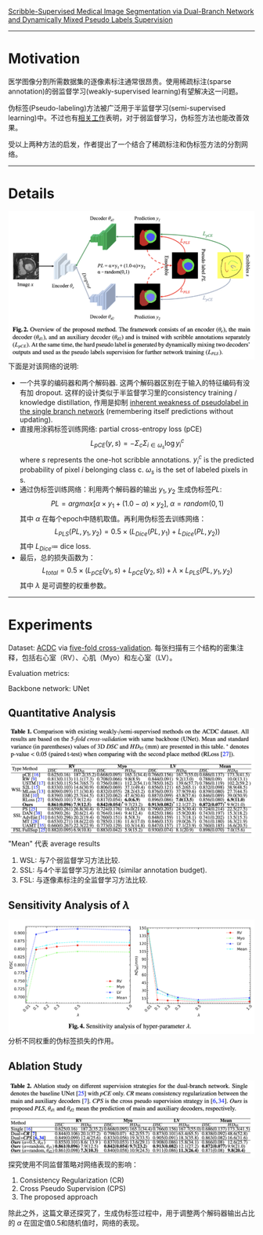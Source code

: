 [Scribble-Supervised Medical Image Segmentation via Dual-Branch Network and Dynamically Mixed Pseudo Labels Supervision](https://arxiv.org/abs/2203.02106)

---
# Motivation

医学图像分割所需数据集的逐像素标注通常很昂贵。使用稀疏标注(sparse annotation)的弱监督学习(weakly-supervised learning)有望解决这一问题。

伪标签(Pseudo-labeling)方法被广泛用于半监督学习(semi-supervised learning)中。不过也有[相关工作](https://arxiv.org/abs/2006.12890)表明，对于弱监督学习，伪标签方法也能改善效果。

受以上两种方法的启发，作者提出了一个结合了稀疏标注和伪标签方法的分割网络。


---
# Details
![Overall Architecture](../images/Scribble-SupervisedMIS.jpg "Architecture")
下面是对该网络的说明:
- 一个共享的编码器和两个解码器. 这两个解码器区别在于输入的特征编码有没有加 dropout. 这样的设计类似于半监督学习里的consistency training / knowledge distillation, 作用是抑制 [inherent weakness of pseudolabel in the single branch network](https://zhuanlan.zhihu.com/p/604063439) (remembering itself predictions without updating).
- 直接用涂鸦标签训练网络: partial cross-entropy loss (pCE)
   $$L_{pCE}(y,s)=-\Sigma_{c}\Sigma_{i\in\omega_s}\log y_i^c$$
   where $s$ represents the one-hot scribble annotations. $y_i^c$ is the predicted probability of pixel $i$ belonging class c. $\omega_s$ is the set of labeled pixels in s.
- 通过伪标签训练网络：利用两个解码器的输出 $y_1,y_2$ 生成伪标签$PL$:
  $$PL=argmax[\alpha\times y_1 + (1.0-\alpha)\times y_2],\;\alpha=random(0,1)$$
  其中 $\alpha$ 在每个epoch中随机取值。再利用伪标签去训练网络：$$L_{PLS}(PL, y_1, y_2)=0.5\times(L_{Dice}(PL, y_1)+L_{Dice}(PL,y_2))$$
  其中 $L_{Dice}\coloneqq$ dice loss.
- 最后，总的损失函数为：
  $$L_{total}=0.5\times(L_{pCE}(y_1,s)+L_{pCE}(y_2,s)) + \lambda \times L_{PLS}(PL,y_1,y_2)$$
  其中 $\lambda$ 是可调整的权重参数。


---
# Experiments
Dataset: [ACDC](https://paperswithcode.com/sota/medical-image-segmentation-on-automatic) via [five-fold cross-validation](https://scikit-learn.org/stable/modules/cross_validation.html). 每张扫描有三个结构的密集注释，包括右心室（RV）、心肌（Myo）和左心室（LV）。

Evaluation metrics:

Backbone network: UNet

## Quantitative Analysis
![Table1](../images/Scribble-SupervisedTable1.png "Result1")
"Mean" 代表 average results
1. WSL: 与7个弱监督学习方法比较.
2. SSL: 与4个半监督学习方法比较 (similar annotation budget).
3. FSL: 与逐像素标注的全监督学习方法比较.

## Sensitivity Analysis of $\lambda$
![Figure](../images/Scribble-SupervisedFig.png "Analysis")
分析不同权重的伪标签损失的作用。

## Ablation Study
![Figure](../images/Scribble-SupervisedTable2.png "Analysis")
探究使用不同监督策略对网络表现的影响：
1. Consistency Regularization (CR) 
2. Cross Pseudo Supervision (CPS) 
3. The proposed approach 

除此之外，这篇文章还探究了，生成伪标签过程中，用于调整两个解码器输出占比的 $\alpha$ 在固定值0.5和随机值时，网络的表现。